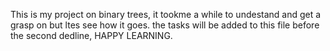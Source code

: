 This is my project on binary trees, it tookme a while to undestand and get a grasp on but ltes see how it goes.
the tasks will be added to this file before the second dedline, HAPPY LEARNING.